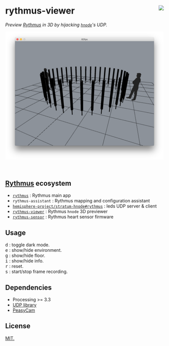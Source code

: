 # rythmus-viewer [<img src="https://github.com/chevalvert.png?size=100" align="right">](http://chevalvert.fr/)
*Preview [Rythmus](https://github.com/chevalvert/ryhtmus) in 3D by hijacking [`hnode`](https://github.com/Hemisphere-Project/STRATUM)'s UDP.*

![preview.png](preview.png)

<br>

## **[Rythmus](https://github.com/chevalvert?q=rythmus)** ecosystem
- [`rythmus`](https://github.com/chevalvert/rythmus) : Rythmus main app
- `rythmus-assistant` : Rythmus mapping and configuration assistant
- [`hemisphere-project/stratum-hnode#rythmus`](https://github.com/Hemisphere-Project/stratum-hnode/tree/rythmus) : leds UDP server & client
- [`rythmus-viewer`](https://github.com/chevalvert/rythmus-viewer) : Rythmus `hnode` 3D previewer
- [`rythmus-sensor`](https://github.com/chevalvert/rythmus-sensor) : Rythmus heart sensor firmware

## Usage

<kbd>d</kbd> : toggle dark mode.  
<kbd>e</kbd> : show/hide environment.  
<kbd>g</kbd> : show/hide floor.  
<kbd>i</kbd> : show/hide info.  
<kbd>r</kbd> : reset.  
<kbd>s</kbd> : start/stop frame recording.  

## Dependencies

- Processing >= 3.3
- [UDP library](https://ubaa.net/shared/processing/udp/)
- [PeasyCam](http://mrfeinberg.com/peasycam/)

## License
[MIT.](https://tldrlegal.com/license/mit-license)

